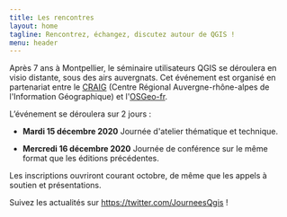```yaml
---
title: Les rencontres
layout: home
tagline: Rencontrez, échangez, discutez autour de QGIS !
menu: header
---
```


Après 7 ans à Montpellier, le séminaire utilisateurs QGIS se déroulera en visio distante, sous des airs auvergnats. Cet événement est organisé en partenariat entre le [CRAIG](https://www.craig.fr/) (Centre Régional Auvergne-rhône-alpes de l'Information Géographique) et l'[OSGeo-fr](https://www.osgeo.asso.fr/).

L’événement se déroulera sur 2 jours :

* **Mardi 15 décembre 2020** Journée d'atelier thématique et technique.

* **Mercredi 16 décembre 2020** Journée de conférence sur le même format que les éditions précédentes.

Les inscriptions ouvriront courant octobre, de même que les appels à soutien et présentations. 

Suivez les actualités sur <https://twitter.com/JourneesQgis> !
